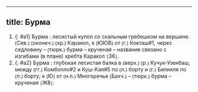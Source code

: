 
---
title: Бурма
---
1. {: #a1} Бурма
: лесистый купол со скальным гребешком на вершине. ⦅Сев.⦆ ⦅оконеч.⦆ ⦅хр.⦆ Каракол, к ⦅ЮЮВ⦆ от ⦅г.⦆ Кокташ#1, через седловину – ⦅тюрк.⦆ бурма – крученая – название связано с изгибами (в плане) хребта Каракол ⦃З6⦄.
2. {: #a2} Бурма
: глубокая лесистая балка в ⦅верх.⦆ ⦅р.⦆ Кучук-Узенбаш, между ⦅гг.⦆ Комбопло#2 и Куш-Кая#5 по ⦅л.⦆ борту и ⦅г.⦆ Биликля по ⦅п.⦆ борту; к ⦅Ю⦆ от ⦅н.п.⦆ Многоречье ⦅Бахч.⦆ – ⦅тюрк.⦆ бурма – крученая ⦃Ж8⦄.
